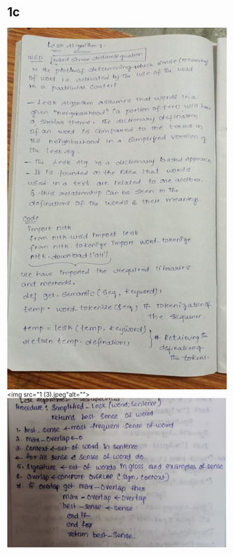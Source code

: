 # 1c
<!DOCTYPE html>
<html lang="en">
<head>
    <meta charset="UTF-8">
    <meta http-equiv="X-UA-Compatible" content="IE=edge">
    <meta name="viewport" content="width=device-width, initial-scale=1.0">
    <title>Document</title>
</head>
<body>
   
   <img src="1 (2).jpeg" alt=""><br>
   <img src="1 (3).jpeg"alt=""><br>
   <img src="1 (1).jpeg" alt=""><br>
   

   
   
   
   
    
   
</body>
</html>
